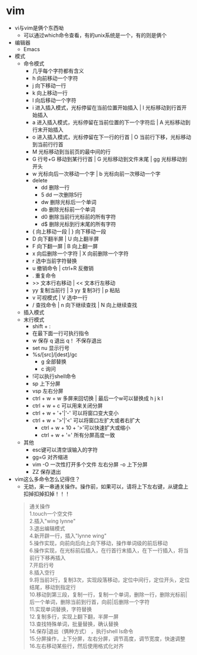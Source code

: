 # vim
* vi与vim是俩个东西呦
    * 可以通过which命令查看，有的unix系统是一个，有的则是俩个
* 编辑器
    * Emacs
* 模式
    * 命令模式
        * 几乎每个字符都有含义
        * h 向前移动一个字符
        * j 向下移动一行
        * k 向上移动一行
        * l 向后移动一个字符
        * i 进入插入模式，光标停留在当前位置开始插入 | I 光标移动到行首开始插入
        * a 进入插入模式，光标停留在当前位置的下一个字符后 | A 光标移动到行末开始插入
        * o 进入插入模式，光标停留在下一行的行首 | O 当前行下移，光标移动到当前行行首
        * M 光标移动到当前页的最中间的行
        * G 行号+G 移动到某行行首 | G 光标移动到文件末尾 | gg 光标移动到开头
        * w 光标向后一次移动一个字 | b 光标向前一次移动一个字
        * delete
            * dd 删除一行 
            * 5 dd 一次删除5行 
            * dw 删除光标后一个单词 
            * db 删除光标前一个单词 
            * d0 删除当前行光标前的所有字符 
            * d$ 删除光标到行末尾的所有字符
        * { 向上移动一段 | } 向下移动一段
        * D 向下翻半屏 | U 向上翻半屏
        * F 向下翻一屏 | B 向上翻一屏
        * x 向后删除一个字符 | X 向前删除一个字符
        * r 选中当前字符替换
        * u 撤销命令 | ctrl+R 反撤销
        * . 重复命令
        * &gt;&gt; 文本行右移动 | &lt;&lt; 文本行左移动
        * yy 复制当前行 | 3 yy 复制3行 | p 粘贴
        * v 可视模式 | V 选中一行  
        * / 查找命令 | n 向下继续查找 | N 向上继续查找
    * 插入模式
    * 末行模式
        * shift + :  
        * 在最下面一行可执行指令
        * w 保存 q 退出 q！ 不保存退出
        * set nu 显示行号
        * %s/\[src\]/\[dest\]/gc
            * g 全部替换
            * c 询问
        * !可以执行shell命令
        * sp 上下分屏
        * vsp 左右分屏
        * ctrl + w + w 多屏来回切换 | 最后一个w可以替换成 h j k l
        * ctrl + w + c 可以用来关闭分屏
        * ctrl + w + '+'|'-' 可以将窗口变大变小
        * ctrl + w + '>'|'<' 可以将窗口左扩大或者右扩大
            * ctrl + w + 10 + '>'可以快速扩大或缩小
            * ctrl + w + '=' 所有分屏高度一致
    * 其他
        * esc键可以清空误输入的字符
        * gg=G 对齐缩进
        * vim -O 一次性打开多个文件 左右分屏 -o 上下分屏
        * ZZ 保存退出
* vim这么多命令怎么记得住？
    * 无妨，来一串通关操作。操作前，如果可以，请将上下左右键，从键盘上扣掉扣掉扣掉！！！
    >  通关操作  
    1.touch一个空文件  
    2.插入"wing lynne"  
    3.退出编辑模式  
    4.新开辟一行，插入"lynne wing"  
    5.操作实现，向前向后向上向下移动，操作单词级的前后移动  
    6.操作实现，在光标前后插入，在行首行末插入，在下一行插入，将当前行下移再插入  
    7.开启行号  
    8.插入空行  
    9.将当前3行，复制3次，实现段落移动，定位中间行，定位开头，定位结尾，移动到指定行  
    10.移动到第三段，复制一行，复制一个单词，删除一行，删除光标前|后一个单词，删除当前到行首，向前|后删除一个字符  
    11.实现单词替换，字符替换  
    12.复制多行，实现上翻下翻，半屏一屏  
    13.查找特殊单词，批量替换，确认替换  
    14.保存|退出（俩种方式） ，执行shell ls命令  
    15.分屏操作，上下分屏，左右分屏，调节高度，调节宽度，快速调整  
    16.左右移动某些行，然后使用格式化对齐